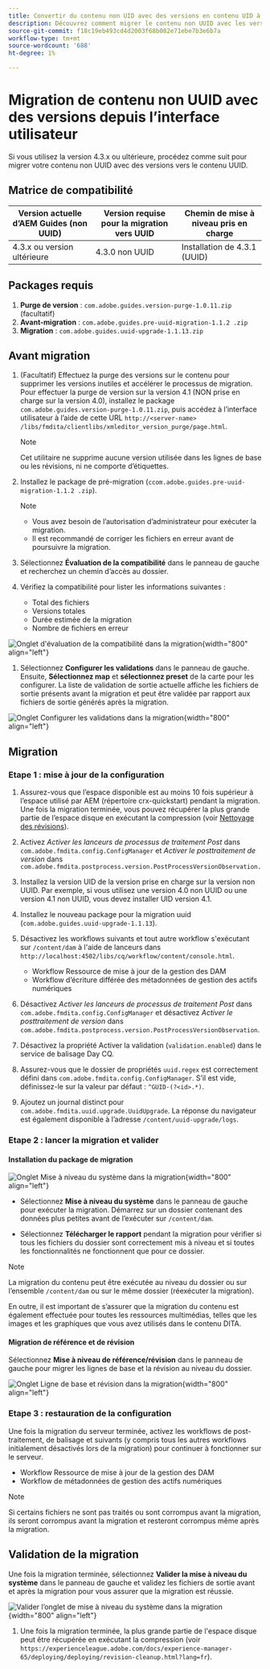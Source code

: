 ```yaml
---
title: Convertir du contenu non UID avec des versions en contenu UID à partir de l’interface utilisateur
description: Découvrez comment migrer le contenu non UUID avec les versions 4.3.x.
source-git-commit: f18c19eb493cd4d2003f68b082e71ebe7b3e6b7a
workflow-type: tm+mt
source-wordcount: '688'
ht-degree: 1%

---
```


# Migration de contenu non UUID avec des versions depuis l’interface utilisateur

Si vous utilisez la version 4.3.x ou ultérieure, procédez comme suit pour migrer votre contenu non UUID avec des versions vers le contenu UUID.

## Matrice de compatibilité

| Version actuelle d’AEM Guides (non UUID) | Version requise pour la migration vers UUID | Chemin de mise à niveau pris en charge |
|---|---|---|
| 4.3.x ou version ultérieure | 4.3.0 non UUID | Installation de 4.3.1 (UUID) |

## Packages requis

1. **Purge de version** : `com.adobe.guides.version-purge-1.0.11.zip` (facultatif)
1. **Avant-migration** : `com.adobe.guides.pre-uuid-migration-1.1.2 .zip`
1. **Migration** : `com.adobe.guides.uuid-upgrade-1.1.13.zip`



## Avant migration

1. (Facultatif) Effectuez la purge des versions sur le contenu pour supprimer les versions inutiles et accélérer le processus de migration. Pour effectuer la purge de version sur la version 4.1 (NON prise en charge sur la version 4.0), installez le package `com.adobe.guides.version-purge-1.0.11.zip`, puis accédez à l’interface utilisateur à l’aide de cette URL `http://<server-name> /libs/fmdita/clientlibs/xmleditor_version_purge/page.html`.

   >[!NOTE]
   >
   >Cet utilitaire ne supprime aucune version utilisée dans les lignes de base ou les révisions, ni ne comporte d’étiquettes.
1. Installez le package de pré-migration (`ccom.adobe.guides.pre-uuid-migration-1.1.2 .zip`).

   >[!NOTE]
   >
   >* Vous avez besoin de l’autorisation d’administrateur pour exécuter la migration.
   >* Il est recommandé de corriger les fichiers en erreur avant de poursuivre la migration.

1. Sélectionnez **Évaluation de la compatibilité** dans le panneau de gauche et recherchez un chemin d’accès au dossier.
1. Vérifiez la compatibilité pour lister les informations suivantes :
   * Total des fichiers
   * Versions totales
   * Durée estimée de la migration
   * Nombre de fichiers en erreur



![ Onglet d&#39;évaluation de la compatibilité dans la migration](assets/migration-compatibility-assessment.png){width="800" align="left"}


1. Sélectionnez **Configurer les validations** dans le panneau de gauche. Ensuite, **Sélectionnez map** et **sélectionnez preset** de la carte pour les configurer. La liste de validation de sortie actuelle affiche les fichiers de sortie présents avant la migration et peut être validée par rapport aux fichiers de sortie générés après la migration.

![ Onglet Configurer les validations dans la migration](assets/migration-configure-validation.png){width="800" align="left"}




## Migration

### Etape 1 : mise à jour de la configuration

1. Assurez-vous que l’espace disponible est au moins 10 fois supérieur à l’espace utilisé par AEM (répertoire crx-quickstart) pendant la migration. Une fois la migration terminée, vous pouvez récupérer la plus grande partie de l’espace disque en exécutant la compression (voir [Nettoyage des révisions](https://experienceleague.adobe.com/docs/experience-manager-65/deploying/deploying/revision-cleanup.html?lang=fr)).

1. Activez *Activer les lanceurs de processus de traitement Post* dans `com.adobe.fmdita.config.ConfigManager` et *Activer le posttraitement de version* dans `com.adobe.fmdita.postprocess.version.PostProcessVersionObservation.`

1. Installez la version UID de la version prise en charge sur la version non UUID. Par exemple, si vous utilisez une version 4.0 non UUID ou une version 4.1 non UUID, vous devez installer UID version 4.1.

1. Installez le nouveau package pour la migration uuid (`com.adobe.guides.uuid-upgrade-1.1.13`).

1. Désactivez les workflows suivants et tout autre workflow s&#39;exécutant sur `/content/dam` à l&#39;aide de lanceurs dans `http://localhost:4502/libs/cq/workflow/content/console.html`.

   * Workflow Ressource de mise à jour de la gestion des DAM
   * Workflow d’écriture différée des métadonnées de gestion des actifs numériques

1. Désactivez *Activer les lanceurs de processus de traitement Post* dans `com.adobe.fmdita.config.ConfigManager` et désactivez *Activer le posttraitement de version* dans `com.adobe.fmdita.postprocess.version.PostProcessVersionObservation`.

1. Désactivez la propriété Activer la validation (`validation.enabled`) dans le service de balisage Day CQ.

1. Assurez-vous que le dossier de propriétés `uuid.regex` est correctement défini dans `com.adobe.fmdita.config.ConfigManager`. S’il est vide, définissez-le sur la valeur par défaut : `^GUID-(?<id>.*)`.
1. Ajoutez un journal distinct pour `com.adobe.fmdita.uuid.upgrade.UuidUpgrade`. La réponse du navigateur est également disponible à l’adresse `/content/uuid-upgrade/logs`.

### Etape 2 : lancer la migration et valider

#### Installation du package de migration

![Onglet Mise à niveau du système dans la migration](assets/migration-system-upgrade.png){width="800" align="left"}

* Sélectionnez **Mise à niveau du système** dans le panneau de gauche pour exécuter la migration. Démarrez sur un dossier contenant des données plus petites avant de l’exécuter sur `/content/dam`.

* Sélectionnez **Télécharger le rapport** pendant la migration pour vérifier si tous les fichiers du dossier sont correctement mis à niveau et si toutes les fonctionnalités ne fonctionnent que pour ce dossier.


>[!NOTE]
>
> La migration du contenu peut être exécutée au niveau du dossier ou sur l’ensemble `/content/dam` ou sur le même dossier (réexécuter la migration).

En outre, il est important de s’assurer que la migration du contenu est également effectuée pour toutes les ressources multimédias, telles que les images et les graphiques que vous avez utilisés dans le contenu DITA.

#### Migration de référence et de révision

Sélectionnez **Mise à niveau de référence/révision** dans le panneau de gauche pour migrer les lignes de base et la révision au niveau du dossier.

![Onglet Ligne de base et révision dans la migration](assets/migration-baseline-review-upgrade.png){width="800" align="left"}


### Etape 3 : restauration de la configuration

Une fois la migration du serveur terminée, activez les workflows de post-traitement, de balisage et suivants (y compris tous les autres workflows initialement désactivés lors de la migration) pour continuer à fonctionner sur le serveur.

* Workflow Ressource de mise à jour de la gestion des DAM
* Workflow de métadonnées de gestion des actifs numériques

>[!NOTE]
>
>Si certains fichiers ne sont pas traités ou sont corrompus avant la migration, ils seront corrompus avant la migration et resteront corrompus même après la migration.

## Validation de la migration

Une fois la migration terminée, sélectionnez **Valider la mise à niveau du système** dans le panneau de gauche et validez les fichiers de sortie avant et après la migration pour vous assurer que la migration est réussie.

![Valider l’onglet de mise à niveau du système dans la migration](assets/migration-validate-system-upgrade.png){width="800" align="left"}


1. Une fois la migration terminée, la plus grande partie de l&#39;espace disque peut être récupérée en exécutant la compression (voir `https://experienceleague.adobe.com/docs/experience-manager-65/deploying/deploying/revision-cleanup.html?lang=fr`).

